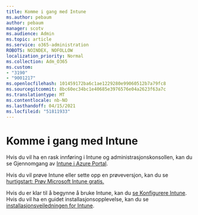 ```yaml
---
title: Komme i gang med Intune
ms.author: pebaum
author: pebaum
manager: scotv
ms.audience: Admin
ms.topic: article
ms.service: o365-administration
ROBOTS: NOINDEX, NOFOLLOW
localization_priority: Normal
ms.collection: Adm_O365
ms.custom:
- "3190"
- "9001217"
ms.openlocfilehash: 101459172ba6c1ae1229280e99060512b7a79fc8
ms.sourcegitcommit: 8bc60ec34bc1e40685e3976576e04a2623f63a7c
ms.translationtype: MT
ms.contentlocale: nb-NO
ms.lasthandoff: 04/15/2021
ms.locfileid: "51811933"
---
```

# <a name="getting-started-with-intune"></a>Komme i gang med Intune

Hvis du vil ha en rask innføring i Intune og administrasjonskonsollen, kan du se Gjennomgang av [Intune i Azure Portal](https://docs.microsoft.com/mem/intune/fundamentals/tutorial-walkthrough-endpoint-manager).

Hvis du vil prøve Intune eller sette opp en prøveversjon, kan du se [hurtigstart: Prøv Microsoft Intune gratis.](https://docs.microsoft.com/intune/fundamentals/free-trial-sign-up)

Hvis du er klar til å begynne å bruke Intune, kan du [se Konfigurere Intune](https://docs.microsoft.com/mem/intune/fundamentals/setup-steps). Hvis du vil ha en guidet installasjonsopplevelse, kan du se [installasjonsveiledningen for Intune](https://admin.microsoft.com/AdminPortal/Home?ref=/modernonboarding/intunesetupguide).